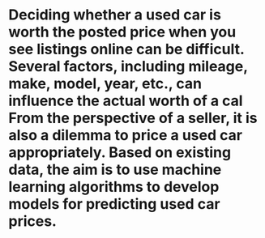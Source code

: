 # Deciding whether a used car is worth the posted price when you see listings online can be difficult. Several factors, including mileage, make, model, year, etc., can influence the actual worth of a cal From the perspective of a seller, it is also a dilemma to price a used car appropriately. Based on existing data, the aim is to use machine learning algorithms to develop models for predicting used car prices.
